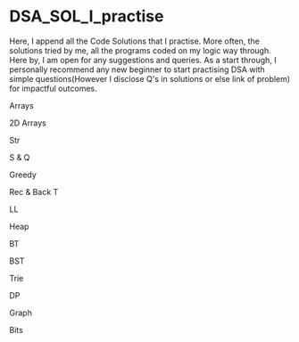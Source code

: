 # DSA_SOL_I_practise
Here, I append all the Code Solutions that I practise.
More often, the solutions tried by me, all the programs coded on my logic way through.
Here by, I am open for any suggestions and queries.
As a start through, I personally recommend any new beginner to start practising DSA with simple questions(However I disclose Q's in solutions or else link of problem) for impactful outcomes.

Arrays

2D Arrays

Str

S & Q

Greedy

Rec & Back T

LL

Heap

BT

BST

Trie

DP

Graph

Bits

